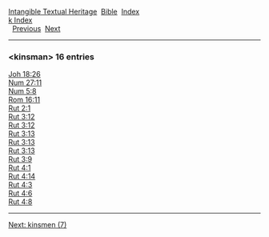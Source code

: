 [Intangible Textual Heritage](../../index)  [Bible](../index) 
[Index](index)   
[k Index](_k_)  
  [Previous](c06482)  [Next](c06484) 

------------------------------------------------------------------------

### &lt;kinsman&gt; 16 entries

[Joh 18:26](../kjv/joh018.htm#026)  
[Num 27:11](../kjv/num027.htm#011)  
[Num 5:8](../kjv/num005.htm#008)  
[Rom 16:11](../kjv/rom016.htm#011)  
[Rut 2:1](../kjv/rut002.htm#001)  
[Rut 3:12](../kjv/rut003.htm#012)  
[Rut 3:12](../kjv/rut003.htm#012)  
[Rut 3:13](../kjv/rut003.htm#013)  
[Rut 3:13](../kjv/rut003.htm#013)  
[Rut 3:13](../kjv/rut003.htm#013)  
[Rut 3:9](../kjv/rut003.htm#009)  
[Rut 4:1](../kjv/rut004.htm#001)  
[Rut 4:14](../kjv/rut004.htm#014)  
[Rut 4:3](../kjv/rut004.htm#003)  
[Rut 4:6](../kjv/rut004.htm#006)  
[Rut 4:8](../kjv/rut004.htm#008)  

------------------------------------------------------------------------

[Next: kinsmen (7)](c06484)
